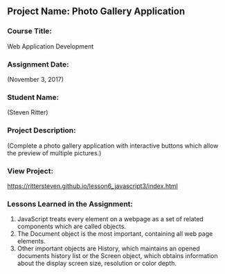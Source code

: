 ## Project Name:  Photo Gallery Application

### Course Title:
Web Application Development

### Assignment Date:  
(November 3, 2017)

### Student Name:  
(Steven Ritter)

### Project Description:
(Complete a photo gallery application with interactive buttons which allow the preview of multiple pictures.)

### View Project:
https://rittersteven.github.io/lesson6_javascript3/index.html

### Lessons Learned in the Assignment:
1. JavaScript treats every element on a webpage as a set of related components which are called objects.
2. The Document object is the most important, containing all web page elements.
3. Other important objects are History, which maintains an opened documents history list or the Screen object, which obtains information about the display screen size, resolution or color depth.
